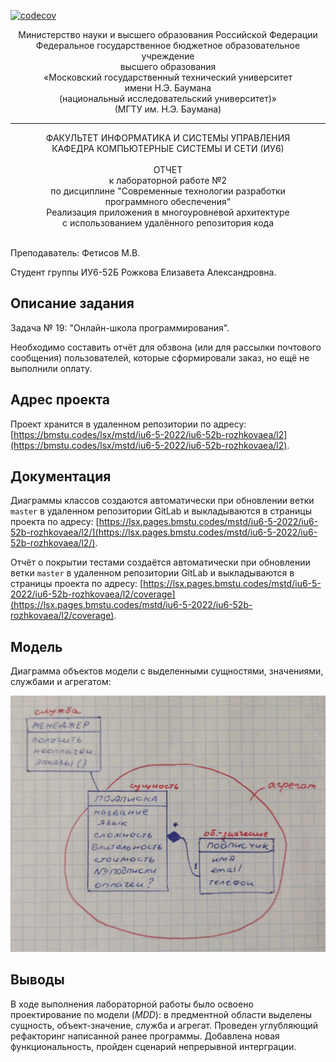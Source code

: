 [![codecov](https://codecov.io/gh/RozeQz/ics6-MToSD/branch/master/graph/badge.svg?token=5LDKTTLI4J&directory=l2)](https://codecov.io/gh/RozeQz/ics6-MToSD)

<div align="center">
Министерство науки и высшего образования Российской Федерации <br />
Федеральное государственное бюджетное образовательное учреждение <br />
высшего образования <br />
«Московский государственный технический университет <br />
имени Н.Э. Баумана <br />
(национальный исследовательский университет)» <br />
(МГТУ им. Н.Э. Баумана)
</div>
<hr />
<div align="center">
ФАКУЛЬТЕТ ИНФОРМАТИКА И СИСТЕМЫ УПРАВЛЕНИЯ <br />
КАФЕДРА КОМПЬЮТЕРНЫЕ СИСТЕМЫ И СЕТИ (ИУ6)
</div>
<br />
<div align="center">
ОТЧЕТ <br />
к лабораторной работе №2 <br />
по дисциплине "Современные технологии разработки <br />
программного обеспечения" <br />
Реализация приложения в многоуровневой архитектуре <br />
с использованием удалённого репозитория кода
</div>
<br />

Преподаватель: Фетисов М.В.

Студент группы ИУ6-52Б Рожкова Елизавета Александровна.

## Описание задания

Задача № 19: "Онлайн-школа программирования".

Необходимо составить отчёт для обзвона (или для рассылки почтового сообщения) пользователей, которые сформировали заказ, но ещё не выполнили оплату.

## Адрес проекта

Проект хранится в удаленном репозитории по адресу: [https://bmstu.codes/lsx/mstd/iu6-5-2022/iu6-52b-rozhkovaea/l2](https://bmstu.codes/lsx/mstd/iu6-5-2022/iu6-52b-rozhkovaea/l2).

## Документация

Диаграммы классов создаются автоматически при обновлении ветки `master` в удаленном репозитории GitLab и выкладываются в страницы проекта по адресу: [https://lsx.pages.bmstu.codes/mstd/iu6-5-2022/iu6-52b-rozhkovaea/l2/](https://lsx.pages.bmstu.codes/mstd/iu6-5-2022/iu6-52b-rozhkovaea/l2/).

Отчёт о покрытии тестами создаётся автоматически при обновлении ветки `master` в удаленном репозитории GitLab и выкладываются в страницы проекта по адресу: [https://lsx.pages.bmstu.codes/mstd/iu6-5-2022/iu6-52b-rozhkovaea/l2/coverage](https://lsx.pages.bmstu.codes/mstd/iu6-5-2022/iu6-52b-rozhkovaea/l2/coverage).

## Модель

Диаграмма объектов модели с выделенными сущностями, значениями, службами и агрегатом:

![Диаграмма объектов модели предметной области](doc/scheme.jpg)

## Выводы

В ходе выполнения лабораторной работы было освоено проектирование по модели (_MDD_): в предментной области выделены сущность, объект-значение, служба и агрегат. Проведен углубляющий рефакторинг написанной ранее программы. Добавлена новая функциональность, пройден сценарий непрерывной интерграции.
